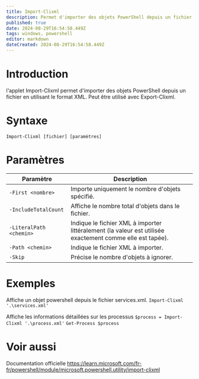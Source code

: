 ```yaml
---
title: Import-Clixml
description: Permet d'importer des objets PowerShell depuis un fichier en utilisant le format XML.
published: true
date: 2024-08-29T16:54:58.449Z
tags: windows, powershell
editor: markdown
dateCreated: 2024-08-29T16:54:58.449Z
---
```


# Introduction

l'applet Import-Clixml permet d'importer des objets PowerShell depuis un fichier en utilisant le format XML. Peut être utilisé avec Export-Clixml.

# Syntaxe

`Import-Clixml [fichier] [paramètres]`

# Paramètres

| Paramètre               | Description                                                                                               |
| ----------------------- | --------------------------------------------------------------------------------------------------------- |
| `-First <nombre>`       | Importe uniquement le nombre d'objets spécifié.                                                           |
| `-IncludeTotalCount`    | Affiche le nombre total d'objets dans le fichier.                                                         |
| `-LiteralPath <chemin>` | Indique le fichier XML à importer littéralement (la valeur est utilisée exactement comme elle est tapée). |
| `-Path <chemin>`        | Indique le fichier XML à importer.                                                                        |
| `-Skip`                 | Précise le nombre d'objets à ignorer.                                                                     |

# Exemples

Affiche un objet powershell depuis le fichier services.xml.
`Import-Clixml '.\services.xml'`

Affiche les informations détaillées sur les processus
`$process = Import-Clixml '.\process.xml'`
`Get-Process $process`

# Voir aussi

Documentation officielle
https://learn.microsoft.com/fr-fr/powershell/module/microsoft.powershell.utility/import-clixml
